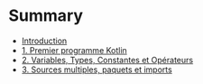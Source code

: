 # Summary

* [Introduction](preface.md)
* [1. Premier programme Kotlin](chapter1.md)
* [2. Variables, Types, Constantes et Opérateurs](chapter2.md)
* [3. Sources multiples, paquets et imports](chapter3.md)

